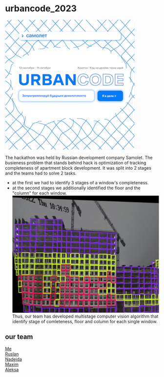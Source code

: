 # urbancode_2023
![alt text](https://github.com/REDISKA3000/urbancode_2023/blob/fe82934c4a5f2b9ba0272700f4c07964d9fd35aa/urbancode.png)

The hackathon was held by Russian development company Samolet.
The busieness problem that stands behind hack is optimization of tracking completeness of apartment block development. It was split into 2 stages and the teams had to solve 2 tasks.
- at the first we had to identify 3 stages of a window's completeness.
- at the second stages we additionally identified the floor and the "column" for each window. <br/>
![alt text](https://github.com/REDISKA3000/urbancode_2023/blob/437a4b9c09e5e720440fca7a13908a6b3733a16d/aparts.jpg)
Thus, our team has developed multistage computer vision algorithm that identify stage of comleteness, floor and column for each single window.
## our team
[Me](https://github.com/REDISKA3000)<br/>
[Ruslan](https://github.com/lubludrova)<br/>
[Nadejda](https://github.com/Horeknad)<br/>
[Maxim](https://github.com/Makual)<br/>
[Aleksa](https://github.com/leksa-pramheda)



